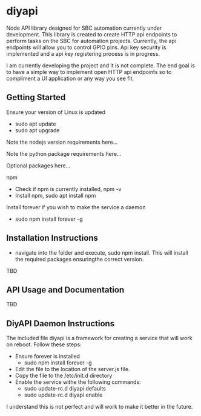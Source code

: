 # diyapi

Node API library designed for SBC automation currently under development. This library is created to create HTTP api endpoints 
to perform tasks on the SBC for automation projects. Currently, the api endpoints will allow you to control GPIO pins. Api key
security is implemented and a api key registering process is in progress. 

I am currently developing the project and it is not complete. The end goal is to have a simple way to implement open HTTP api 
endpoints so to compliment a UI application or any way you see fit.

## Getting Started

Ensure your version of Linux is updated
* sudo apt update
* sudo apt upgrade

Note the nodejs version requirements here...

Note the python package requirements here...

Optional packages here...

npm
* Check if npm is currently installed, npm -v
* Install npm, sudo apt install npm

Install forever if you wish to make the service a daemon
* sudo npm install forever -g

## Installation Instructions

* navigate into the folder and execute, sudo npm install. This will install the required packages ensuringthe correct version.

TBD

## API Usage and Documentation

TBD

## DiyAPI Daemon Instructions

The included file diyapi is a framework for creating a service that will work on reboot. Follow these steps:

* Ensure forever is installed
  - sudo npm install forever -g
* Edit the file to the location of the server.js file.
* Copy the file to the /etc/init.d directory
* Enable the service withe the following commands:
   - sudo update-rc.d diyapi defaults
   - sudo update-rc.d diyapi enable

I understand this is not perfect and will work to make it better in the future.



